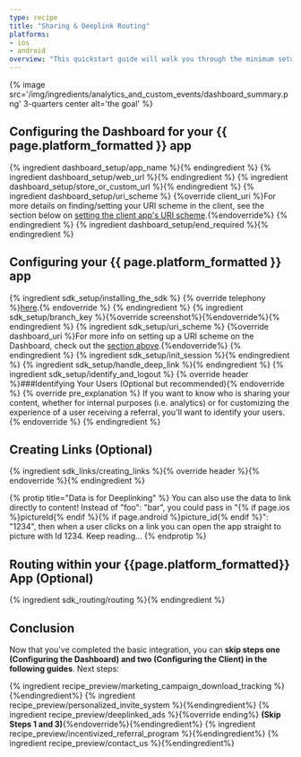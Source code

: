```yaml
---
type: recipe
title: "Sharing & Deeplink Routing"
platforms:
- ios
- android
overview: "This quickstart guide will walk you through the minimum setup for an SDK integration. With only a few lines of code you'll have the ability to track installs by platform, campaign, etc. You can then also create links from the dashboard or add another line of code to programmatically create links via the SDKS."
---
```


{% image src='/img/ingredients/analytics_and_custom_events/dashboard_summary.png' 3-quarters center alt='the goal' %}


## Configuring the Dashboard for your {{ page.platform_formatted }} app
{% ingredient dashboard_setup/app_name %}{% endingredient %}
{% ingredient dashboard_setup/web_url %}{% endingredient %}
{% ingredient dashboard_setup/store_or_custom_url %}{% endingredient %}
{% ingredient dashboard_setup/uri_scheme %}
  {%override client_uri %}For more details on finding/setting your URI scheme in the client, see the section below on [setting the client app's URI scheme](/recipes/quickstart_guide/{{page.platform}}/#uri-scheme-1).{%endoverride%}
{% endingredient %}
{% ingredient dashboard_setup/end_required %}{% endingredient %}
<!--- /Configuring the Dashboard-->


## Configuring your {{ page.platform_formatted }} app
{% ingredient sdk_setup/installing_the_sdk %}
  {% override telephony %}[here](/domains/configuring_client_apps/{{page.platform}}/#installing-the-sdk).{% endoverride %}
{% endingredient %}
{% ingredient sdk_setup/branch_key %}{%override screenshot%}{%endoverride%}{% endingredient %}
{% ingredient sdk_setup/uri_scheme %}
  {%override dashboard_uri %}For more info on setting up a URI scheme on the Dashboard, check out the [section above](/recipes/quickstart_guide/{{page.platform}}/#uri-scheme).{%endoverride%}
{% endingredient %}
{% ingredient sdk_setup/init_session %}{% endingredient %}
{% ingredient sdk_setup/handle_deep_link %}{% endingredient %}
{% ingredient sdk_setup/identify_and_logout %}
  {% override header %}###Identifying Your Users (Optional but recommended){% endoverride %}
  {% override pre_explanation %}
  If you want to know who is sharing your content, whether for internal purposes (i.e. analytics) or for customizing the experience of a user receiving a referral, you'll want to identify your users.
  {% endoverride %}
{% endingredient %}
<!--- /Configuring the Client-->


## Creating Links (Optional)

{% ingredient sdk_links/creating_links %}{% override header %}{% endoverride %}{% endingredient %}

{% protip title="Data is for Deeplinking" %}
You can also use the data to link directly to content! Instead of "foo": "bar", you could pass in "{% if page.ios %}pictureId{% endif %}{% if page.android %}picture_id{% endif %}": "1234", then when a user clicks on a link you can open the app straight to picture with Id 1234. Keep reading...
{% endprotip %}

## Routing within your {{page.platform_formatted}} App (Optional)

{% ingredient sdk_routing/routing %}{% endingredient %}


## Conclusion

Now that you've completed the basic integration, you can **skip steps one (Configuring the Dashboard) and two (Configuring the Client) in the following guides**. Next steps:

{% ingredient recipe_preview/marketing_campaign_download_tracking %}{%endingredient%}
{% ingredient recipe_preview/personalized_invite_system %}{%endingredient%}
{% ingredient recipe_preview/deeplinked_ads %}{%override ending%} **(Skip Steps 1 and 3)**{%endoverride%}{%endingredient%}
{% ingredient recipe_preview/incentivized_referral_program %}{%endingredient%}
{% ingredient recipe_preview/contact_us %}{%endingredient%}

